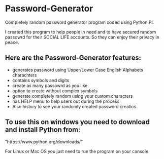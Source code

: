 # Password-Generator
Completely random password generator program coded using Python PL

I created this program to help people in need and to have 
secured random passowrd for their SOCIAL LIFE accounts. So they can enjoy their privacy in peace.

<h2>Here are the Password-Generator features:</h2>

* generates password using Upper/Lower Case English Alphabets charachters
* contains symbols and digits
* create as many passowrd as you like
* option to create without complex symbols
* generate completely random using your custom characters
* has HELP menu to help users out during the process 
* Also history to see your randomly created password creatios


<h2>To use this on windows you need to download and install Python from:</h2>
 "https://www.python.org/downloads/"

  For Linux or Mac OS you just need to run the program on your console.
